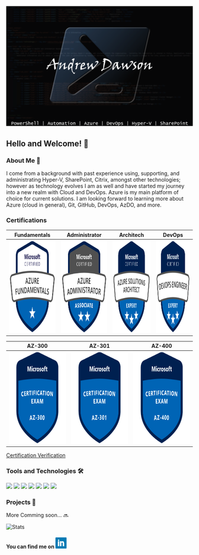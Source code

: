 ## [![Andrew's Header](https://github.com/dawsonar802/dawsonar802/blob/master/Images/header.png)](https://www.linkedin.com/in/andrew-dawson-6b0b1b10/)

## Hello and Welcome! 👋

### About Me 🧑
I come from a background with past experience using, supporting, and administrating Hyper-V, SharePoint, Citrix, amongst other technologies; however as technology evolves I am as well and have started my journey into a new realm with Cloud and DevOps.  Azure is my main platform of choice for current solutions.  I am looking forward to learning more about Azure (cloud in general), Git, GitHub, DevOps, AzDO, and more.   

### Certifications
| Fundamentals | Administrator | Architech | DevOps |
|---|---|---|---|
|<img src="https://github.com/dawsonar802/dawsonar802/blob/master/Images/azure-fundamentals-600x600.png" width="250" height="250">| <img src="https://github.com/dawsonar802/dawsonar802/blob/master/Images/azure-administrator-associate.png" width="250" height="250">| <img src="https://github.com/dawsonar802/dawsonar802/blob/master/Images/azure-solutions-architect-expert-600x600.png" width="250" height="250">| <img src="https://github.com/dawsonar802/dawsonar802/blob/master/Images/azure-DevOps-Engineer-600x600.png" width="250" height="250">|

| AZ-300 | AZ-301 | AZ-400 |
|---|---|---|
|<img src="https://github.com/dawsonar802/dawsonar802/blob/master/Images/exam-az300-600x600.png" width="250" height="250">| <img src="https://github.com/dawsonar802/dawsonar802/blob/master/Images/exam-az301-600x600.png" width="250" height="250">| <img src="https://github.com/dawsonar802/dawsonar802/blob/master/Images/exam-az400-600x600.png" width="250" height="250">|

[Certification Verification](https://www.youracclaim.com/users/andrew-dawson.3293c284/badges)


### Tools and Technologies 🛠

![](https://img.shields.io/badge/Code-PowerShell-blue?logo=PowerShell) ![](https://img.shields.io/badge/Editor-VSCode-blue?logo=visual-studio-code) ![](https://img.shields.io/badge/Collaboration-SharePoint-blue?logo=Microsoft-SharePoint) ![](https://img.shields.io/badge/OS-Windows-blue?logo=Windows&logoColor=blue)
![](https://img.shields.io/badge/VDI-Citrix-blue?logo=Citrix) ![](https://img.shields.io/badge/Cloud-Azure-blue?logo=Microsoft-Azure) ![](https://img.shields.io/badge/DevOps-AzDO-blue?logo=Azure-DevOps)

### Projects 📃
More Comming soon... 🔜


![Stats](https://github-readme-stats.vercel.app/api?username=dawsonar802&show_icons=true&theme=algolia)

#### You can find me on <a href="https://www.linkedin.com/in/andrew-dawson-6b0b1b10/"><img height="30" src="https://github.com/dawsonar802/dawsonar802/blob/master/Images/linkedin.png?raw=true"></a>

